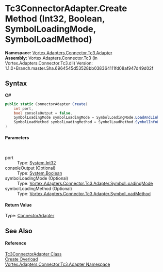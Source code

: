 # Tc3ConnectorAdapter.Create Method (Int32, Boolean, SymbolLoadingMode, SymbolLoadMethod)
 

**Namespace:**&nbsp;<a href="N_Vortex_Adapters_Connector_Tc3_Adapter.md">Vortex.Adapters.Connector.Tc3.Adapter</a><br />**Assembly:**&nbsp;Vortex.Adapters.Connector.Tc3 (in Vortex.Adapters.Connector.Tc3.dll) Version: 1.1.0+Branch.master.Sha.6964545d53528bb038364111fd08af947d49d02f

## Syntax

**C#**<br />
``` C#
public static ConnectorAdapter Create(
	int port,
	bool consoleOutput = false,
	SymbolLoadingMode symbolLoadingMode = SymbolLoadingMode.LoadAndLinkOnTheFly,
	SymbolLoadMethod symbolLoadingMethod = SymbolLoadMethod.SymbolInfoLoader
)
```


#### Parameters
&nbsp;<dl><dt>port</dt><dd>Type: <a href="http://msdn2.microsoft.com/en-us/library/td2s409d" target="_blank">System.Int32</a><br /></dd><dt>consoleOutput (Optional)</dt><dd>Type: <a href="http://msdn2.microsoft.com/en-us/library/a28wyd50" target="_blank">System.Boolean</a><br /></dd><dt>symbolLoadingMode (Optional)</dt><dd>Type: <a href="T_Vortex_Adapters_Connector_Tc3_Adapter_SymbolLoadingMode.md">Vortex.Adapters.Connector.Tc3.Adapter.SymbolLoadingMode</a><br /></dd><dt>symbolLoadingMethod (Optional)</dt><dd>Type: <a href="T_Vortex_Adapters_Connector_Tc3_Adapter_SymbolLoadMethod.md">Vortex.Adapters.Connector.Tc3.Adapter.SymbolLoadMethod</a><br /></dd></dl>

#### Return Value
Type: <a href="T_Vortex_Connector_ConnectorAdapter.md">ConnectorAdapter</a>

## See Also


#### Reference
<a href="T_Vortex_Adapters_Connector_Tc3_Adapter_Tc3ConnectorAdapter.md">Tc3ConnectorAdapter Class</a><br /><a href="Overload_Vortex_Adapters_Connector_Tc3_Adapter_Tc3ConnectorAdapter_Create.md">Create Overload</a><br /><a href="N_Vortex_Adapters_Connector_Tc3_Adapter.md">Vortex.Adapters.Connector.Tc3.Adapter Namespace</a><br />